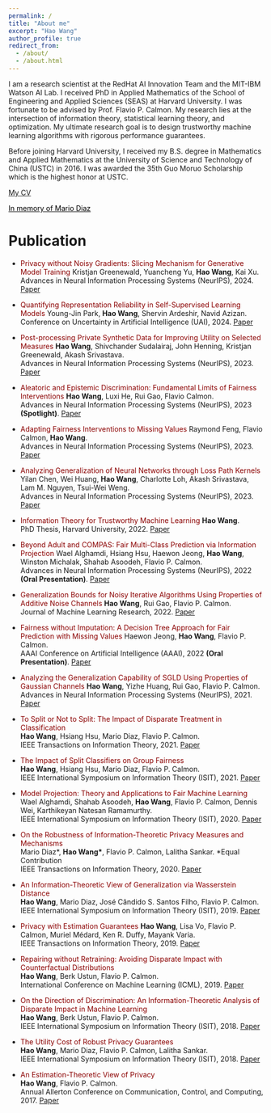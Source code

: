 ```yaml
---
permalink: /
title: "About me"
excerpt: "Hao Wang"
author_profile: true
redirect_from: 
  - /about/
  - /about.html
---
```



I am a research scientist at the RedHat AI Innovation Team and the MIT-IBM Watson AI Lab. I received PhD in Applied Mathematics of the School of Engineering and Applied Sciences (SEAS) at Harvard University. I was fortunate to be advised by Prof. Flavio P. Calmon. My research lies at the intersection of information theory, statistical learning theory, and optimization. My ultimate research goal is to design trustworthy machine learning algorithms with rigorous performance guarantees.

Before joining Harvard University, I received my B.S. degree in Mathematics and Applied Mathematics at the University of Science and Technology of China (USTC) in 2016. I was awarded the 35th Guo Moruo Scholarship which is the highest honor at USTC.

[My CV](https://haowang94.github.io/files/CV.pdf)

<a href="https://haowang94.github.io/files/InmemoryofMario.pdf" style="color: black;">In memory of Mario Diaz</a>

Publication
======
- <font color="DarkRed">Privacy without Noisy Gradients: Slicing Mechanism for Generative Model Training</font>
 Kristjan Greenewald, Yuancheng Yu, <b>Hao Wang</b>, Kai Xu.<br />
 Advances in Neural Information Processing Systems (NeurIPS), 2024. [Paper](https://haowang94.github.io/files/neurips24.pdf)

- <font color="DarkRed">Quantifying Representation Reliability in Self-Supervised Learning Models</font>
 Young-Jin Park, <b>Hao Wang</b>, Shervin Ardeshir, Navid Azizan.<br />
 Conference on Uncertainty in Artificial Intelligence (UAI), 2024. [Paper](https://haowang94.github.io/files/uai24.pdf)

- <font color="DarkRed">Post-processing Private Synthetic Data for Improving Utility on Selected Measures</font>
 <b>Hao Wang</b>, Shivchander Sudalairaj, John Henning, Kristjan Greenewald, Akash Srivastava.<br />
 Advances in Neural Information Processing Systems (NeurIPS), 2023. [Paper](https://haowang94.github.io/files/neurips23b.pdf)

- <font color="DarkRed">Aleatoric and Epistemic Discrimination: Fundamental Limits of Fairness Interventions</font>
 <b>Hao Wang</b>, Luxi He, Rui Gao, Flavio Calmon.<br />
 Advances in Neural Information Processing Systems (NeurIPS), 2023 <b>(Spotlight)</b>. [Paper](https://haowang94.github.io/files/neurips23a.pdf)

- <font color="DarkRed">Adapting Fairness Interventions to Missing Values</font>
 Raymond Feng, Flavio Calmon,  <b>Hao Wang</b>.<br />
 Advances in Neural Information Processing Systems (NeurIPS), 2023. [Paper](https://haowang94.github.io/files/neurips23c.pdf)

- <font color="DarkRed">Analyzing Generalization of Neural Networks through Loss Path Kernels</font>
 Yilan Chen, Wei Huang, <b>Hao Wang</b>, Charlotte Loh, Akash Srivastava, Lam M. Nguyen, Tsui-Wei Weng.<br />
 Advances in Neural Information Processing Systems (NeurIPS), 2023. [Paper](https://haowang94.github.io/files/neurips23d.pdf)

- <font color="DarkRed">Information Theory for Trustworthy Machine Learning</font>
 <b>Hao Wang</b>.<br />
 PhD Thesis, Harvard University, 2022. [Paper](https://haowang94.github.io/files/thesis.pdf) 
 
- <font color="DarkRed">Beyond Adult and COMPAS: Fair Multi-Class Prediction via Information Projection</font>
 Wael Alghamdi, Hsiang Hsu, Haewon Jeong, <b>Hao Wang</b>, Winston Michalak, Shahab Asoodeh, Flavio P. Calmon.<br />
 Advances in Neural Information Processing Systems (NeurIPS), 2022 <b>(Oral Presentation)</b>. [Paper](https://haowang94.github.io/files/neurips22.pdf) 
 
- <font color="DarkRed">Generalization Bounds for Noisy Iterative Algorithms Using Properties of Additive Noise Channels</font>
 <b>Hao Wang</b>, Rui Gao, Flavio P. Calmon.<br />
 Journal of Machine Learning Research, 2022. [Paper](https://haowang94.github.io/files/jmlr22.pdf) 
 
- <font color="DarkRed">Fairness without Imputation: A Decision Tree Approach for Fair Prediction with Missing Values</font>
 Haewon Jeong, <b>Hao Wang</b>, Flavio P. Calmon.<br />
 AAAI Conference on Artificial Intelligence (AAAI), 2022 <b>(Oral Presentation)</b>. [Paper](https://haowang94.github.io/files/aaai22.pdf) 

- <font color="DarkRed">Analyzing the Generalization Capability of SGLD Using Properties of Gaussian Channels</font>
 <b>Hao Wang</b>, Yizhe Huang, Rui Gao, Flavio P. Calmon.<br />
 Advances in Neural Information Processing Systems (NeurIPS), 2021. [Paper](https://haowang94.github.io/files/neurips21.pdf) 

- <font color="DarkRed">To Split or Not to Split: The Impact of Disparate Treatment in Classification</font>    
 <b>Hao Wang</b>, Hsiang Hsu, Mario Diaz, Flavio P. Calmon.<br />
 IEEE Transactions on Information Theory, 2021. [Paper](https://haowang94.github.io/files/tit21.pdf) 

- <font color="DarkRed">The Impact of Split Classifiers on Group Fairness</font>    
 <b>Hao Wang</b>, Hsiang Hsu, Mario Diaz, Flavio P. Calmon.<br />
 IEEE International Symposium on Information Theory (ISIT), 2021. [Paper](https://haowang94.github.io/files/isit21.pdf)
 
- <font color="DarkRed">Model Projection: Theory and Applications to Fair Machine Learning</font>   
 Wael Alghamdi, Shahab Asoodeh, <b>Hao Wang</b>, Flavio P. Calmon, Dennis Wei, Karthikeyan Natesan Ramamurthy.<br />
 IEEE International Symposium on Information Theory (ISIT), 2020. [Paper](https://haowang94.github.io/files/isit20.pdf)
 
- <font color="DarkRed">On the Robustness of Information-Theoretic Privacy Measures and Mechanisms</font>  
 Mario Diaz*, <b>Hao Wang*</b>, Flavio P. Calmon, Lalitha Sankar. *Equal Contribution<br />
 IEEE Transactions on Information Theory, 2020. [Paper](https://haowang94.github.io/files/tit20.pdf)

- <font color="DarkRed">An Information-Theoretic View of Generalization via Wasserstein Distance</font>   
 <b>Hao Wang</b>, Mario Diaz, José Cândido S. Santos Filho, Flavio P. Calmon.<br />
 IEEE International Symposium on Information Theory (ISIT), 2019. [Paper](https://haowang94.github.io/files/isit19.pdf)
 
- <font color="DarkRed">Privacy with Estimation Guarantees</font> 
 <b>Hao Wang</b>, Lisa Vo, Flavio P. Calmon, Muriel Médard, Ken R. Duffy, Mayank Varia.<br />
 IEEE Transactions on Information Theory, 2019. [Paper](https://haowang94.github.io/files/tit19.pdf)
 
- <font color="DarkRed">Repairing without Retraining: Avoiding Disparate Impact with Counterfactual Distributions</font>   
 <b>Hao Wang</b>, Berk Ustun, Flavio P. Calmon.<br />
 International Conference on Machine Learning (ICML), 2019. [Paper](https://haowang94.github.io/files/icml19.pdf)
 
- <font color="DarkRed">On the Direction of Discrimination: An Information-Theoretic Analysis of Disparate Impact in Machine Learning</font>    
 <b>Hao Wang</b>, Berk Ustun, Flavio P. Calmon.<br />
 IEEE International Symposium on Information Theory (ISIT), 2018. [Paper](https://haowang94.github.io/files/isit18a.pdf)
 
- <font color="DarkRed">The Utility Cost of Robust Privacy Guarantees</font>      
 <b>Hao Wang</b>, Mario Diaz, Flavio P. Calmon, Lalitha Sankar.<br />
 IEEE International Symposium on Information Theory (ISIT), 2018. [Paper](https://haowang94.github.io/files/isit18b.pdf)
 
- <font color="DarkRed">An Estimation-Theoretic View of Privacy</font>  
 <b>Hao Wang</b>, Flavio P. Calmon.<br />
 Annual Allerton Conference on Communication, Control, and Computing, 2017. [Paper](https://haowang94.github.io/files/allerton17.pdf)
 
 
 
